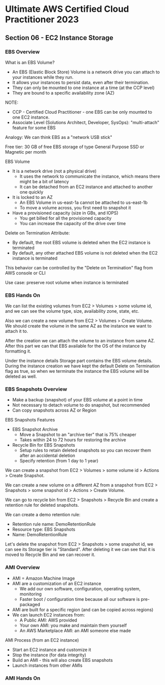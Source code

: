 # Ultimate AWS Certified Cloud Practitioner 2023

## Section 06 - EC2 Instance Storage

### EBS Overview

What is an EBS Volume?

- An EBS (Elastic Block Store) Volume is a network drive you can attach to your instances while they run.
- It allows your instances to persist data, even after their termination.
- They can only be mounted to one instance at a time (at the CCP level)
- They are bound to a specific availability zone (AZ)

NOTE:

- CCP - Certified Cloud Practitioner - one EBS can be only mounted to one EC2 instance. 
- Associate Level (Solutions Architect, Developer, SysOps): "multi-attach" feature for some EBS

Analogy: We can think EBS as a "network USB stick"

Free tier: 30 GB of free EBS storage of type General Purpose SSD or Magnetic per month

EBS Volume

- It is a network drive (not a physical drive)
  - It uses the network to communicate the instance, which means there might be a bit of latency
  - It can be detached from an EC2 instance and attached to another one quickly
- It is locked to an AZ
  - An EBS Volume in us-east-1a cannot be attached to us-east-1b
  - To move a volume across, you first need to snapshot it
- Have a provisioned capacity (size in GBs, and IOPS)
  - You get billed for all the provisioned capacity
  - You can increase the capacity of the drive over time

Delete on Termination Attribute:

- By default, the root EBS volume is deleted when the EC2 instance is terminated
- By default, any other attached EBS volume is not deleted when the EC2 instance is terminated

This behavior can be controlled by the "Delete on Termination" flag from AWS console or CLI

Use case: preserve root volume when instance is terminated

### EBS Hands On

We can list the existing volumes from EC2 > Volumes > some volume id, and we can see the volume type, size, availability zone, state, etc.

Also we can create a new volume from EC2 > Volumes > Create Volume. We should create the volume in the same AZ as the instance we want to attach it to.

After the creation we can attach the volume to an instance from same AZ. After this part we can that EBS available for the OS of the instance by formatting it.

Under the instance details Storage part contains the EBS volume details. During the instance creation we have kept the default Delete on Termination flag as true, so when we terminate the instance the EBS volume will be deleted as well.

### EBS Snapshots Overview

- Make a backup (snapshot) of your EBS volume at a point in time
- Not necessary to detach volume to do snapshot, but recommended
- Can copy snapshots across AZ or Region

EBS Snapshots Features

- EBS Snapshot Archive
  - Move a Snapshot to an "archive tier" that is 75% cheaper
  - Takes within 24 to 72 hours for restoring the archive
- Recycle Bin for EBS Snapshots
  - Setup rules to retain deleted snapshots so you can recover them after an accidental deletion
  - Specify retention (from 1 day to 1 year)

We can create a snapshot from EC2 > Volumes > some volume id > Actions > Create Snapshot.

We can create a new volume on a different AZ from a snapshot from EC2 > Snapshots > some snapshot id > Actions > Create Volume.

We can go to recycle bin from EC2 > Snapshots > Recycle Bin and create a retention rule for deleted snapshots.

We can create a demo retention rule:

- Retention rule name: DemoRetentionRule
- Resource type: EBS Snapshots
- Name: DemoRetentionRule

Let's delete the snapshot from EC2 > Snapshots > some snapshot id, we can see its Storage tier is "Standard". After deleting it we can see that it is moved to Recycle Bin and we can recover it.

### AMI Overview

- AMI = Amazon Machine Image
- AMI are a customization of an EC2 instance
  - We add our own software, configuration, operating system, monitoring
  - Faster boot / configuration time because all our software is pre-packaged
- AMI are built for a specific region (and can be copied across regions)
- We can launch EC2 instances from:
  - A Public AMI: AWS provided
  - Your own AMI: you make and maintain them yourself
  - An AWS Marketplace AMI: an AMI someone else made

AMI Process (from an EC2 instance)

- Start an EC2 instance and customize it
- Stop the instance (for data integrity)
- Build an AMI - this will also create EBS snapshots
- Launch instances from other AMIs

### AMI Hands On


